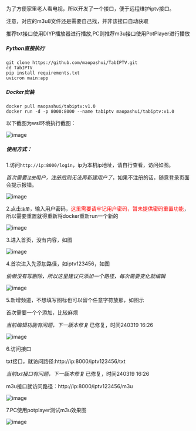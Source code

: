 为了方便家里老人看电视，所以开发了一个接口，便于远程维护iptv接口。

注意，对应的m3u8文件还是需要自己找，并非该接口自动获取

推荐txt接口使用DIYP播放器进行播放,PC则推荐m3u接口使用PotPlayer进行播放

##### Python直接执行
~~~shell
git clone https://github.com/maopashui/TabIPTV.git
cd TabIPTV
pip install requirements.txt
uvicron main:app
~~~

##### Docker安装

~~~shell
docker pull maopashui/tabiptv:v1.0
docker run -d -p 8000:8000 --name tabiptv maopashui/tabiptv:v1.0
~~~

以下截图为wsl环境执行截图：

![image](https://github.com/maopashui/TabIPTV/assets/38207700/09336891-a7b5-4afa-8e1f-fea7c29d6ea4)

##### 使用方式：

1.访问`http://ip:8000/login`，ip为本机ip地址，请自行查看，访问如图。

_首次需要`注册`用户，注册后则无法再新建用户了_，如果不注册的话，随意登录页面会提示报错。

![image](https://github.com/maopashui/TabIPTV/assets/38207700/fee2db6f-f88e-4038-8374-8da053e1f12c)

2.点击`注册`，输入用户密码，<font color=red>这里需要请牢记用户密码，暂未提供密码重置功能</font>，所以需要重置就得重新将docker重新run一个新的

![image](https://github.com/maopashui/TabIPTV/assets/38207700/1ceeac44-a983-4ab1-8102-f8faf984d113)

3.进入首页，没有内容，如图

![image](https://github.com/maopashui/TabIPTV/assets/38207700/9a6ba261-a45c-4360-9390-0b63c6583718)

4.首次进入先添加路径，如iptv123456，如图

_偷懒没有写删除，所以这里建议只添加一个路径，每次需要变化就编辑_

![image](https://github.com/maopashui/TabIPTV/assets/38207700/a63720a3-87df-49bc-8bbd-7f37ee214caf)

5.新增频道，不想填写图标也可以留个任意字符放那，如图示

首次需要一个个添加，比较麻烦

_当前编辑功能有问题，下一版本修复_ 已修复，时间240319 16:26

![image](https://github.com/maopashui/TabIPTV/assets/38207700/2c5f7b59-f756-4ab6-a2ea-087d5198b655)

6.访问接口

txt接口，就访问路径:http://ip:8000/iptv123456/txt

_当前txt接口有问题，下一版本修复_ 已修复，时间240319 16:26

m3u接口就访问路径：http://ip:8000/iptv123456/m3u

![image](https://github.com/maopashui/TabIPTV/assets/38207700/3de4980c-2ae4-4a46-bf66-0aad69f02ef4)

7.PC使用potplayer测试m3u效果图

![image](https://github.com/maopashui/TabIPTV/assets/38207700/2397c725-ffb7-4c49-b920-2d3ad5ed412f)
